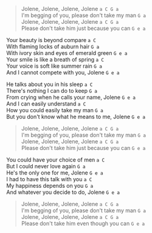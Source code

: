 >Jolene, Jolene, Jolene, Jolene				`a C G a`  
>I'm begging of you, please don't take my man		`G a`  
>Jolene, Jolene, Jolene, Jolene				`a C G a`  
>Please don't take him just because you can		`G e a`  

Your beauty is beyond compare				`a C`  
With flaming locks of auburn hair			`G a`  
With ivory skin and eyes of emerald green		`G e a`  
Your smile is like a breath of spring			`a C`  
Your voice is soft like summer rain			`G a`  
And I cannot compete with you, Jolene			`G e a`  

He talks about you in his sleep				`a C`  
There's nothing I can do to keep			`G a`  
From crying when he calls your name, Jolene		`G e a`  
And I can easily understand				`a C`  
How you could easily take my man			`G a`  
But you don't know what he means to me, Jolene		`G e a`  

>Jolene, Jolene, Jolene, Jolene				`a C G a`  
>I'm begging of you, please don't take my man		`G a`  
>Jolene, Jolene, Jolene, Jolene				`a C G a`  
>Please don't take him just because you can		`G e a`  

You could have your choice of men			`a C`  
But I could never love again				`G a`  
He's the only one for me, Jolene			`G e a`  
I had to have this talk with you			`a C`  
My happiness depends on you				`G a`  
And whatever you decide to do, Jolene			`G e a`  

>Jolene, Jolene, Jolene, Jolene				`a C G a`  
>I'm begging of you, please don't take my man		`G a`  
>Jolene, Jolene, Jolene, Jolene				`a C G a`  
>Please don't take him even though you can		`G e a`  
